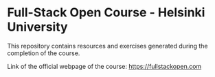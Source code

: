 # Full-Stack Open Course - Helsinki University
This repository contains resources and exercises generated during the completion of the course. 

Link of the official webpage of the course: <https://fullstackopen.com>
